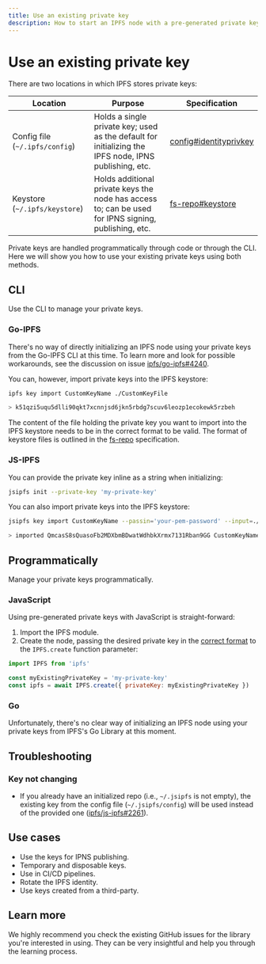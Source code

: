```yaml
---
title: Use an existing private key
description: How to start an IPFS node with a pre-generated private key.
---
```


# Use an existing private key

There are two locations in which IPFS stores private keys:

Location | Purpose | Specification
-------- | --------- | -------------
Config file (`~/.ipfs/config`) | Holds a single private key; used as the default for initializing the IPFS node, IPNS publishing, etc. | [config#identityprivkey](https://github.com/ipfs/go-ipfs/blob/master/docs/config.md#identityprivkey)
Keystore (`~/.ipfs/keystore`) | Holds additional private keys the node has access to; can be used for IPNS signing, publishing, etc. | [fs-repo#keystore](https://github.com/ipfs/specs/blob/master/REPO_FS.md#keystore)

Private keys are handled programmatically through code or through the CLI. Here we will show you how to use your existing private keys using both methods.

## CLI

Use the CLI to manage your private keys.

### Go-IPFS

There's no way of directly initializing an IPFS node using your private keys from the Go-IPFS CLI at this time. To learn more and look for possible workarounds, see the discussion on issue [ipfs/go-ipfs#4240](https://github.com/ipfs/go-ipfs/issues/4240).

You can, however, import private keys into the IPFS keystore:

```sh
ipfs key import CustomKeyName ./CustomKeyFile

> k51qzi5uqu5dlli90qkt7xcnnjsd6jkn5rbdg7scuv6leozp1ecokewk5rzbeh
```

The content of the file holding the private key you want to import into the IPFS keystore needs to be in the correct format to be valid. The format of keystore files is outlined in the [fs-repo](https://github.com/ipfs/specs/blob/master/REPO_FS.md#keystore) specification.


### JS-IPFS

You can provide the private key inline as a string when initializing:

```sh
jsipfs init --private-key 'my-private-key'
```

You can also import private keys into the IPFS keystore:

```sh
jsipfs key import CustomKeyName --passin='your-pem-password' --input=./CustomKeyFile

> imported QmcasS8sQuasoFb2MDXbmBDwatWdhbkXrmx7131Rban9GG CustomKeyName
```

## Programmatically

Manage your private keys programmatically.

### JavaScript

Using pre-generated private keys with JavaScript is straight-forward:

1. Import the IPFS module.
2. Create the node, passing the desired private key in the [correct format](https://github.com/ipfs/js-ipfs/blob/master/docs/MODULE.md#optionsinit) to the `IPFS.create` function parameter:

```javascript
import IPFS from 'ipfs'

const myExistingPrivateKey = 'my-private-key'
const ipfs = await IPFS.create({ privateKey: myExistingPrivateKey })
```

### Go

Unfortunately, there's no clear way of initializing an IPFS node using your private keys from IPFS's Go Library at this moment.

## Troubleshooting

### Key not changing
  - If you already have an initialized repo (i.e., `~/.jsipfs` is not empty), the existing key from the config file (`~/.jsipfs/config`) will be used instead of the provided one ([ipfs/js-ipfs#2261](https://github.com/ipfs/js-ipfs/issues/2261#issuecomment-637449985)).

## Use cases

- Use the keys for IPNS publishing.
- Temporary and disposable keys.
- Use in CI/CD pipelines.
- Rotate the IPFS identity.
- Use keys created from a third-party.

## Learn more

We highly recommend you check the existing GitHub issues for the library you're interested in using. They can be very insightful and help you through the learning process.

